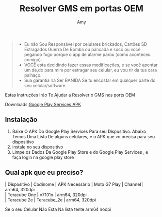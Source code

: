 ﻿---
layout: post
title: Resolver GMS em portas OEM
preview: Estas Instruções Irão Te Ajudar a Resolver o GMS nos ports OEM
author: Amy
---

> * Eu não Sou Responsável por celulares brickados, Cartões SD Estragados Guerra De Bomba ou pancada e soco ou você pegando fogo porque o app de alarme parou  (como aconteceu comigo).
> * VOCÊ esta decidindo fazer essas modificações, e se você apontar um de,do para mim por estragar seu celular, eu vou rir da tua cara palhaço.
> * Sua garantia Ira Ser BANIDA Se tu encostar em qualquer parte do seu celular/software.

Estas Instruções Irão Te Ajudar a Resolver o GMS nos ports OEM


Downloads
[Google Play Services APK](https://www.apkmirror.com/apk/google-inc/google-play-services/)

## Instalação
1. Baixe O APK Do Google Play Services Para seu Dispositivo. Abaixo Temos Uma Lista De alguns celulares, e o APK que vc precisa para seu dispositivo
2. Instale no seu dispositivo
3. Limpe os Dados Da Google Play Store e do Google Play Services , e faça login na google play store


## Qual apk que eu preciso?

| Dispositivo   | Codinome    | APK Necessário
| Moto G7 Play  | Channel     | arm64, 320dpi   
| Teracube One  | v7101o      | arm64, 320dpi   
| Teracube 2e   | Teracube_2e | arm64, 320dpi   
                                                               

Se o seu Celular Não Esta Na lista tente arm64 nodpi
